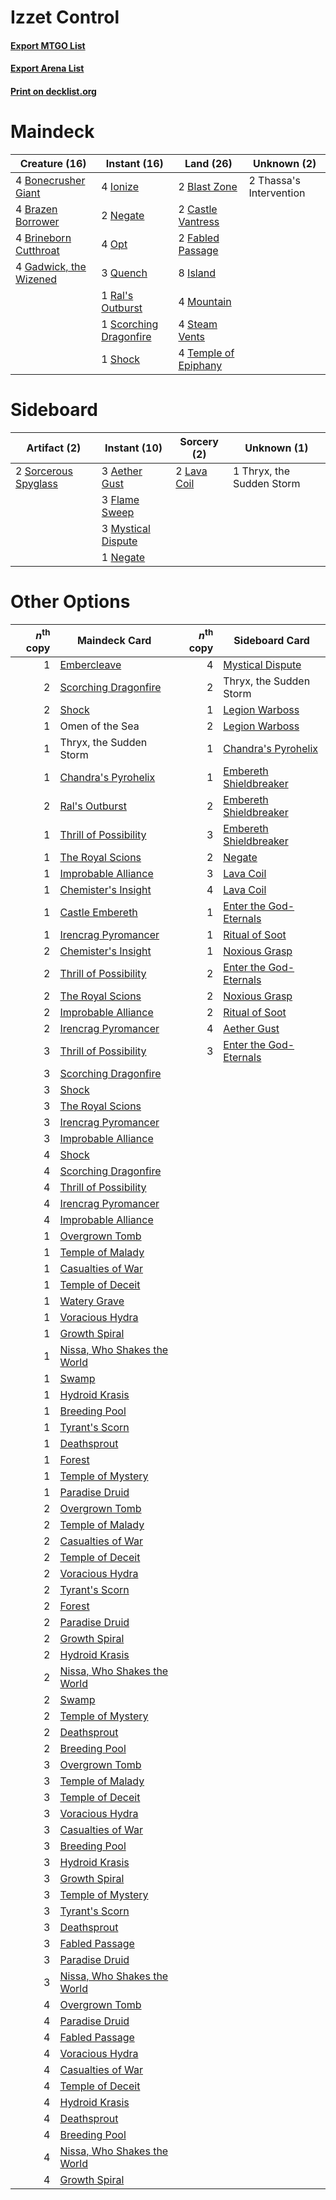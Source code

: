 # Izzet Control

#### [Export MTGO List](../collection/Izzet%20Control/Izzet%20Control.txt)
#### [Export Arena List](../collection/Izzet%20Control/Izzet%20Control_arena.txt)
#### [Print on decklist.org](http://decklist.org/?deckmain=2%09Blast%20Zone%0A4%09Bonecrusher%20Giant%0A4%09Brazen%20Borrower%0A4%09Brineborn%20Cutthroat%0A2%09Castle%20Vantress%0A2%09Fabled%20Passage%0A4%09Gadwick,%20the%20Wizened%0A4%09Ionize%0A8%09Island%0A4%09Mountain%0A2%09Negate%0A4%09Opt%0A3%09Quench%0A1%09Ral's%20Outburst%0A1%09Scorching%20Dragonfire%0A1%09Shock%0A4%09Steam%20Vents%0A4%09Temple%20of%20Epiphany%0A2%09Thassa's%20Intervention&deckside=3%09Aether%20Gust%0A3%09Flame%20Sweep%0A2%09Lava%20Coil%0A3%09Mystical%20Dispute%0A1%09Negate%0A2%09Sorcerous%20Spyglass%0A1%09Thryx,%20the%20Sudden%20Storm)
# Maindeck

|                                          Creature (16)                                          |                                          Instant (16)                                           |                                           Land (26)                                           |      Unknown (2)      |
|-------------------------------------------------------------------------------------------------|-------------------------------------------------------------------------------------------------|-----------------------------------------------------------------------------------------------|-----------------------|
|4 [Bonecrusher Giant](http://gatherer.wizards.com/Pages/Card/Details.aspx?multiverseid=473077)   |4 [Ionize](http://gatherer.wizards.com/Pages/Card/Details.aspx?multiverseid=452929)              |2 [Blast Zone](http://gatherer.wizards.com/Pages/Card/Details.aspx?multiverseid=461171)        |2 Thassa's Intervention|
|4 [Brazen Borrower](http://gatherer.wizards.com/Pages/Card/Details.aspx?multiverseid=473001)     |2 [Negate](http://gatherer.wizards.com/Pages/Card/Details.aspx?multiverseid=423707)              |2 [Castle Vantress](http://gatherer.wizards.com/Pages/Card/Details.aspx?multiverseid=473204)   |                       |
|4 [Brineborn Cutthroat](http://gatherer.wizards.com/Pages/Card/Details.aspx?multiverseid=466804) |4 [Opt](http://gatherer.wizards.com/Pages/Card/Details.aspx?multiverseid=442948)                 |2 [Fabled Passage](http://gatherer.wizards.com/Pages/Card/Details.aspx?multiverseid=473206)    |                       |
|4 [Gadwick, the Wizened](http://gatherer.wizards.com/Pages/Card/Details.aspx?multiverseid=473010)|3 [Quench](http://gatherer.wizards.com/Pages/Card/Details.aspx?multiverseid=457192)              |8 [Island](http://gatherer.wizards.com/Pages/Card/Details.aspx?multiverseid=439857)            |                       |
|                                                                                                 |1 [Ral's Outburst](http://gatherer.wizards.com/Pages/Card/Details.aspx?multiverseid=461139)      |4 [Mountain](http://gatherer.wizards.com/Pages/Card/Details.aspx?multiverseid=439859)          |                       |
|                                                                                                 |1 [Scorching Dragonfire](http://gatherer.wizards.com/Pages/Card/Details.aspx?multiverseid=473101)|4 [Steam Vents](http://gatherer.wizards.com/Pages/Card/Details.aspx?multiverseid=405109)       |                       |
|                                                                                                 |1 [Shock](http://gatherer.wizards.com/Pages/Card/Details.aspx?multiverseid=129732)               |4 [Temple of Epiphany](http://gatherer.wizards.com/Pages/Card/Details.aspx?multiverseid=442808)|                       |


# Sideboard

|                                         Artifact (2)                                          |                                        Instant (10)                                         |                                     Sorcery (2)                                      |       Unknown (1)       |
|-----------------------------------------------------------------------------------------------|---------------------------------------------------------------------------------------------|--------------------------------------------------------------------------------------|-------------------------|
|2 [Sorcerous Spyglass](http://gatherer.wizards.com/Pages/Card/Details.aspx?multiverseid=435407)|3 [Aether Gust](http://gatherer.wizards.com/Pages/Card/Details.aspx?multiverseid=466796)     |2 [Lava Coil](http://gatherer.wizards.com/Pages/Card/Details.aspx?multiverseid=452858)|1 Thryx, the Sudden Storm|
|                                                                                               |3 [Flame Sweep](http://gatherer.wizards.com/Pages/Card/Details.aspx?multiverseid=466893)     |                                                                                      |                         |
|                                                                                               |3 [Mystical Dispute](http://gatherer.wizards.com/Pages/Card/Details.aspx?multiverseid=473020)|                                                                                      |                         |
|                                                                                               |1 [Negate](http://gatherer.wizards.com/Pages/Card/Details.aspx?multiverseid=423707)          |                                                                                      |                         |


# Other Options

|*n*<sup>th</sup> copy|                                            Maindeck Card                                             |*n*<sup>th</sup> copy|                                         Sideboard Card                                          |
|--------------------:|------------------------------------------------------------------------------------------------------|--------------------:|-------------------------------------------------------------------------------------------------|
|                    1|[Embercleave](http://gatherer.wizards.com/Pages/Card/Details.aspx?multiverseid=473082)                |                    4|[Mystical Dispute](http://gatherer.wizards.com/Pages/Card/Details.aspx?multiverseid=473020)      |
|                    2|[Scorching Dragonfire](http://gatherer.wizards.com/Pages/Card/Details.aspx?multiverseid=473101)       |                    2|Thryx, the Sudden Storm                                                                          |
|                    2|[Shock](http://gatherer.wizards.com/Pages/Card/Details.aspx?multiverseid=129732)                      |                    1|[Legion Warboss](http://gatherer.wizards.com/Pages/Card/Details.aspx?multiverseid=452859)        |
|                    1|Omen of the Sea                                                                                       |                    2|[Legion Warboss](http://gatherer.wizards.com/Pages/Card/Details.aspx?multiverseid=452859)        |
|                    1|Thryx, the Sudden Storm                                                                               |                    1|[Chandra's Pyrohelix](http://gatherer.wizards.com/Pages/Card/Details.aspx?multiverseid=417684)   |
|                    1|[Chandra's Pyrohelix](http://gatherer.wizards.com/Pages/Card/Details.aspx?multiverseid=417684)        |                    1|[Embereth Shieldbreaker](http://gatherer.wizards.com/Pages/Card/Details.aspx?multiverseid=473084)|
|                    2|[Ral's Outburst](http://gatherer.wizards.com/Pages/Card/Details.aspx?multiverseid=461139)             |                    2|[Embereth Shieldbreaker](http://gatherer.wizards.com/Pages/Card/Details.aspx?multiverseid=473084)|
|                    1|[Thrill of Possibility](http://gatherer.wizards.com/Pages/Card/Details.aspx?multiverseid=473108)      |                    3|[Embereth Shieldbreaker](http://gatherer.wizards.com/Pages/Card/Details.aspx?multiverseid=473084)|
|                    1|[The Royal Scions](http://gatherer.wizards.com/Pages/Card/Details.aspx?multiverseid=473161)           |                    2|[Negate](http://gatherer.wizards.com/Pages/Card/Details.aspx?multiverseid=423707)                |
|                    1|[Improbable Alliance](http://gatherer.wizards.com/Pages/Card/Details.aspx?multiverseid=473155)        |                    3|[Lava Coil](http://gatherer.wizards.com/Pages/Card/Details.aspx?multiverseid=452858)             |
|                    1|[Chemister's Insight](http://gatherer.wizards.com/Pages/Card/Details.aspx?multiverseid=452782)        |                    4|[Lava Coil](http://gatherer.wizards.com/Pages/Card/Details.aspx?multiverseid=452858)             |
|                    1|[Castle Embereth](http://gatherer.wizards.com/Pages/Card/Details.aspx?multiverseid=473201)            |                    1|[Enter the God-Eternals](http://gatherer.wizards.com/Pages/Card/Details.aspx?multiverseid=461123)|
|                    1|[Irencrag Pyromancer](http://gatherer.wizards.com/Pages/Card/Details.aspx?multiverseid=473090)        |                    1|[Ritual of Soot](http://gatherer.wizards.com/Pages/Card/Details.aspx?multiverseid=452834)        |
|                    2|[Chemister's Insight](http://gatherer.wizards.com/Pages/Card/Details.aspx?multiverseid=452782)        |                    1|[Noxious Grasp](http://gatherer.wizards.com/Pages/Card/Details.aspx?multiverseid=466864)         |
|                    2|[Thrill of Possibility](http://gatherer.wizards.com/Pages/Card/Details.aspx?multiverseid=473108)      |                    2|[Enter the God-Eternals](http://gatherer.wizards.com/Pages/Card/Details.aspx?multiverseid=461123)|
|                    2|[The Royal Scions](http://gatherer.wizards.com/Pages/Card/Details.aspx?multiverseid=473161)           |                    2|[Noxious Grasp](http://gatherer.wizards.com/Pages/Card/Details.aspx?multiverseid=466864)         |
|                    2|[Improbable Alliance](http://gatherer.wizards.com/Pages/Card/Details.aspx?multiverseid=473155)        |                    2|[Ritual of Soot](http://gatherer.wizards.com/Pages/Card/Details.aspx?multiverseid=452834)        |
|                    2|[Irencrag Pyromancer](http://gatherer.wizards.com/Pages/Card/Details.aspx?multiverseid=473090)        |                    4|[Aether Gust](http://gatherer.wizards.com/Pages/Card/Details.aspx?multiverseid=466796)           |
|                    3|[Thrill of Possibility](http://gatherer.wizards.com/Pages/Card/Details.aspx?multiverseid=473108)      |                    3|[Enter the God-Eternals](http://gatherer.wizards.com/Pages/Card/Details.aspx?multiverseid=461123)|
|                    3|[Scorching Dragonfire](http://gatherer.wizards.com/Pages/Card/Details.aspx?multiverseid=473101)       |                     |                                                                                                 |
|                    3|[Shock](http://gatherer.wizards.com/Pages/Card/Details.aspx?multiverseid=129732)                      |                     |                                                                                                 |
|                    3|[The Royal Scions](http://gatherer.wizards.com/Pages/Card/Details.aspx?multiverseid=473161)           |                     |                                                                                                 |
|                    3|[Irencrag Pyromancer](http://gatherer.wizards.com/Pages/Card/Details.aspx?multiverseid=473090)        |                     |                                                                                                 |
|                    3|[Improbable Alliance](http://gatherer.wizards.com/Pages/Card/Details.aspx?multiverseid=473155)        |                     |                                                                                                 |
|                    4|[Shock](http://gatherer.wizards.com/Pages/Card/Details.aspx?multiverseid=129732)                      |                     |                                                                                                 |
|                    4|[Scorching Dragonfire](http://gatherer.wizards.com/Pages/Card/Details.aspx?multiverseid=473101)       |                     |                                                                                                 |
|                    4|[Thrill of Possibility](http://gatherer.wizards.com/Pages/Card/Details.aspx?multiverseid=473108)      |                     |                                                                                                 |
|                    4|[Irencrag Pyromancer](http://gatherer.wizards.com/Pages/Card/Details.aspx?multiverseid=473090)        |                     |                                                                                                 |
|                    4|[Improbable Alliance](http://gatherer.wizards.com/Pages/Card/Details.aspx?multiverseid=473155)        |                     |                                                                                                 |
|                    1|[Overgrown Tomb](http://gatherer.wizards.com/Pages/Card/Details.aspx?multiverseid=405103)             |                     |                                                                                                 |
|                    1|[Temple of Malady](http://gatherer.wizards.com/Pages/Card/Details.aspx?multiverseid=380515)           |                     |                                                                                                 |
|                    1|[Casualties of War](http://gatherer.wizards.com/Pages/Card/Details.aspx?multiverseid=461114)          |                     |                                                                                                 |
|                    1|[Temple of Deceit](http://gatherer.wizards.com/Pages/Card/Details.aspx?multiverseid=373734)           |                     |                                                                                                 |
|                    1|[Watery Grave](http://gatherer.wizards.com/Pages/Card/Details.aspx?multiverseid=405114)               |                     |                                                                                                 |
|                    1|[Voracious Hydra](http://gatherer.wizards.com/Pages/Card/Details.aspx?multiverseid=466954)            |                     |                                                                                                 |
|                    1|[Growth Spiral](http://gatherer.wizards.com/Pages/Card/Details.aspx?multiverseid=457322)              |                     |                                                                                                 |
|                    1|[Nissa, Who Shakes the World](http://gatherer.wizards.com/Pages/Card/Details.aspx?multiverseid=461096)|                     |                                                                                                 |
|                    1|[Swamp](http://gatherer.wizards.com/Pages/Card/Details.aspx?multiverseid=439858)                      |                     |                                                                                                 |
|                    1|[Hydroid Krasis](http://gatherer.wizards.com/Pages/Card/Details.aspx?multiverseid=457327)             |                     |                                                                                                 |
|                    1|[Breeding Pool](http://gatherer.wizards.com/Pages/Card/Details.aspx?multiverseid=97088)               |                     |                                                                                                 |
|                    1|[Tyrant's Scorn](http://gatherer.wizards.com/Pages/Card/Details.aspx?multiverseid=461152)             |                     |                                                                                                 |
|                    1|[Deathsprout](http://gatherer.wizards.com/Pages/Card/Details.aspx?multiverseid=461116)                |                     |                                                                                                 |
|                    1|[Forest](http://gatherer.wizards.com/Pages/Card/Details.aspx?multiverseid=439860)                     |                     |                                                                                                 |
|                    1|[Temple of Mystery](http://gatherer.wizards.com/Pages/Card/Details.aspx?multiverseid=373571)          |                     |                                                                                                 |
|                    1|[Paradise Druid](http://gatherer.wizards.com/Pages/Card/Details.aspx?multiverseid=461098)             |                     |                                                                                                 |
|                    2|[Overgrown Tomb](http://gatherer.wizards.com/Pages/Card/Details.aspx?multiverseid=405103)             |                     |                                                                                                 |
|                    2|[Temple of Malady](http://gatherer.wizards.com/Pages/Card/Details.aspx?multiverseid=380515)           |                     |                                                                                                 |
|                    2|[Casualties of War](http://gatherer.wizards.com/Pages/Card/Details.aspx?multiverseid=461114)          |                     |                                                                                                 |
|                    2|[Temple of Deceit](http://gatherer.wizards.com/Pages/Card/Details.aspx?multiverseid=373734)           |                     |                                                                                                 |
|                    2|[Voracious Hydra](http://gatherer.wizards.com/Pages/Card/Details.aspx?multiverseid=466954)            |                     |                                                                                                 |
|                    2|[Tyrant's Scorn](http://gatherer.wizards.com/Pages/Card/Details.aspx?multiverseid=461152)             |                     |                                                                                                 |
|                    2|[Forest](http://gatherer.wizards.com/Pages/Card/Details.aspx?multiverseid=439860)                     |                     |                                                                                                 |
|                    2|[Paradise Druid](http://gatherer.wizards.com/Pages/Card/Details.aspx?multiverseid=461098)             |                     |                                                                                                 |
|                    2|[Growth Spiral](http://gatherer.wizards.com/Pages/Card/Details.aspx?multiverseid=457322)              |                     |                                                                                                 |
|                    2|[Hydroid Krasis](http://gatherer.wizards.com/Pages/Card/Details.aspx?multiverseid=457327)             |                     |                                                                                                 |
|                    2|[Nissa, Who Shakes the World](http://gatherer.wizards.com/Pages/Card/Details.aspx?multiverseid=461096)|                     |                                                                                                 |
|                    2|[Swamp](http://gatherer.wizards.com/Pages/Card/Details.aspx?multiverseid=439858)                      |                     |                                                                                                 |
|                    2|[Temple of Mystery](http://gatherer.wizards.com/Pages/Card/Details.aspx?multiverseid=373571)          |                     |                                                                                                 |
|                    2|[Deathsprout](http://gatherer.wizards.com/Pages/Card/Details.aspx?multiverseid=461116)                |                     |                                                                                                 |
|                    2|[Breeding Pool](http://gatherer.wizards.com/Pages/Card/Details.aspx?multiverseid=97088)               |                     |                                                                                                 |
|                    3|[Overgrown Tomb](http://gatherer.wizards.com/Pages/Card/Details.aspx?multiverseid=405103)             |                     |                                                                                                 |
|                    3|[Temple of Malady](http://gatherer.wizards.com/Pages/Card/Details.aspx?multiverseid=380515)           |                     |                                                                                                 |
|                    3|[Temple of Deceit](http://gatherer.wizards.com/Pages/Card/Details.aspx?multiverseid=373734)           |                     |                                                                                                 |
|                    3|[Voracious Hydra](http://gatherer.wizards.com/Pages/Card/Details.aspx?multiverseid=466954)            |                     |                                                                                                 |
|                    3|[Casualties of War](http://gatherer.wizards.com/Pages/Card/Details.aspx?multiverseid=461114)          |                     |                                                                                                 |
|                    3|[Breeding Pool](http://gatherer.wizards.com/Pages/Card/Details.aspx?multiverseid=97088)               |                     |                                                                                                 |
|                    3|[Hydroid Krasis](http://gatherer.wizards.com/Pages/Card/Details.aspx?multiverseid=457327)             |                     |                                                                                                 |
|                    3|[Growth Spiral](http://gatherer.wizards.com/Pages/Card/Details.aspx?multiverseid=457322)              |                     |                                                                                                 |
|                    3|[Temple of Mystery](http://gatherer.wizards.com/Pages/Card/Details.aspx?multiverseid=373571)          |                     |                                                                                                 |
|                    3|[Tyrant's Scorn](http://gatherer.wizards.com/Pages/Card/Details.aspx?multiverseid=461152)             |                     |                                                                                                 |
|                    3|[Deathsprout](http://gatherer.wizards.com/Pages/Card/Details.aspx?multiverseid=461116)                |                     |                                                                                                 |
|                    3|[Fabled Passage](http://gatherer.wizards.com/Pages/Card/Details.aspx?multiverseid=473206)             |                     |                                                                                                 |
|                    3|[Paradise Druid](http://gatherer.wizards.com/Pages/Card/Details.aspx?multiverseid=461098)             |                     |                                                                                                 |
|                    3|[Nissa, Who Shakes the World](http://gatherer.wizards.com/Pages/Card/Details.aspx?multiverseid=461096)|                     |                                                                                                 |
|                    4|[Overgrown Tomb](http://gatherer.wizards.com/Pages/Card/Details.aspx?multiverseid=405103)             |                     |                                                                                                 |
|                    4|[Paradise Druid](http://gatherer.wizards.com/Pages/Card/Details.aspx?multiverseid=461098)             |                     |                                                                                                 |
|                    4|[Fabled Passage](http://gatherer.wizards.com/Pages/Card/Details.aspx?multiverseid=473206)             |                     |                                                                                                 |
|                    4|[Voracious Hydra](http://gatherer.wizards.com/Pages/Card/Details.aspx?multiverseid=466954)            |                     |                                                                                                 |
|                    4|[Casualties of War](http://gatherer.wizards.com/Pages/Card/Details.aspx?multiverseid=461114)          |                     |                                                                                                 |
|                    4|[Temple of Deceit](http://gatherer.wizards.com/Pages/Card/Details.aspx?multiverseid=373734)           |                     |                                                                                                 |
|                    4|[Hydroid Krasis](http://gatherer.wizards.com/Pages/Card/Details.aspx?multiverseid=457327)             |                     |                                                                                                 |
|                    4|[Deathsprout](http://gatherer.wizards.com/Pages/Card/Details.aspx?multiverseid=461116)                |                     |                                                                                                 |
|                    4|[Breeding Pool](http://gatherer.wizards.com/Pages/Card/Details.aspx?multiverseid=97088)               |                     |                                                                                                 |
|                    4|[Nissa, Who Shakes the World](http://gatherer.wizards.com/Pages/Card/Details.aspx?multiverseid=461096)|                     |                                                                                                 |
|                    4|[Growth Spiral](http://gatherer.wizards.com/Pages/Card/Details.aspx?multiverseid=457322)              |                     |                                                                                                 |

